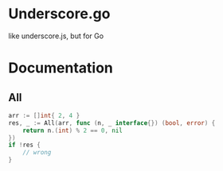 Underscore.go
==========================================

like underscore.js, but for Go

# Documentation

## All

```go
arr := []int{ 2, 4 }
res, _ := All(arr, func (n, _ interface{}) (bool, error) {
	return n.(int) % 2 == 0, nil	
})
if !res {
	// wrong
}
```